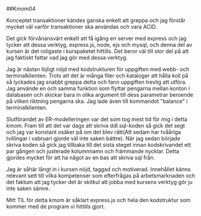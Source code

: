 ##Kmom04



Konceptet transaktioner kändes ganska enkelt att greppa och jag förstår mycket väl varför transaktioner ska användas och vara ACID.

Det gick förvånansvärt enkelt att få igång en server med express och jag tycker att dessa verktyg, express.js, node, ejs och mysql, och denna del av kursen är det roligaste i kurspaketet hittills. Det beror väl till stor del på att jag faktiskt fattar vad jag gör med dessa verktyg.

Jag är nästan löjligt nöjd med kodstrukturen för uppgiften med webb- och terminalklienten. Trots att det är många filer och kataloger att hålla koll på så lyckades jag snabbt greppa detta och fann uppgiften trevlig att utföra. Jag använde en och samma funktion som flyttar pengarna mellan konton i databasen och skickar bara in olika argument till dess parametrar beroende på vilken riktning pengarna ska. Jag lade även till kommandot "balance" i terminalklienten.

Slutförandet av ER-modelleringen var det som tog mest tid för mig i detta kmom. Fram till att det var dags att skriva ddl.sql-koden så gick det segt och jag var konstant osäker på om det blev rätt(Att sedam har tvååriga tvillingar i vabruari gjorde väl inte saken bättre). När jag sedan började skriva koden så gick jag tillbaka till det sista steget innan kodskrivandet ett par gången och justerade kolumnnamn och främmande nycklar. Detta gjordes mycket för att ha något av en bas att skriva sql från.

Jag är såhär långt in i kursen nöjd, taggad och motiverad. Innehållet känns relevant sett till vilka kompetenser som efterfrågas på arbetsmarknaden och det faktum att jag tycker det är skitkul att jobba med kursens verktyg gör ju inte saken sämre.

Mitt TIL för detta kmom är såklart express.js och hela den kodstruktur som kommer med de program vi hittills gjort.
